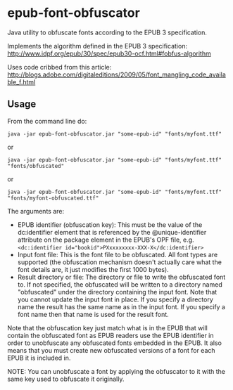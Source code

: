 # epub-font-obfuscator
Java utility to obfuscate fonts according to the EPUB 3 specification.

Implements the algorithm defined in the EPUB 3 specification: http://www.idpf.org/epub/30/spec/epub30-ocf.html#fobfus-algorithm

Uses code cribbed from this article: http://blogs.adobe.com/digitaleditions/2009/05/font_mangling_code_available_f.html

## Usage

From the command line do:

~~~~
java -jar epub-font-obfuscator.jar "some-epub-id" "fonts/myfont.ttf"
~~~~

or 

~~~~
java -jar epub-font-obfuscator.jar "some-epub-id" "fonts/myfont.ttf" "fonts/obfuscated"
~~~~

or

~~~~
java -jar epub-font-obfuscator.jar "some-epub-id" "fonts/myfont.ttf" "fonts/myfont-obfuscated.ttf"
~~~~

The arguments are:

* EPUB identifier (obfuscation key): This must be the value of the dc:identifier element that is referenced by the @unique-identifier attribute on the package element in the EPUB's OPF file, e.g. `<dc:identifier id="bookid">PXxxxxxxxx-XXX-X</dc:identifier>`
* Input font file: This is the font file to be obfuscated. All font types are supported (the obfuscation mechanism doesn't actually care what the font details are, it just modifies the first 1000 bytes).
* Result directory or file: The directory or file to write the obfuscated font to. If not specified, the obfuscated will be written to a directory named "obfuscated" under the directory containing the input font. Note that you cannot update the input font in place. If you specify a directory name the result has the same name as in the input font. If you specify a font name then that name is used for the result font.

Note that the obfuscation key just match what is in the EPUB that will contain the obfuscated font as EPUB readers use the EPUB identifier in order to unobfuscate any obfuscated fonts embedded in the EPUB. It also means that you must create new obfuscated versions of a font for each EPUB it is included in.

NOTE: You can unobfuscate a font by applying the obfuscator to it with the same key used to obfuscate it originally.
